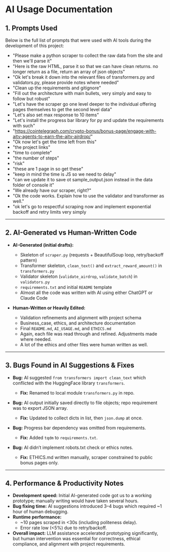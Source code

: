 # AI Usage Documentation

## 1. Prompts Used

Below is the full list of prompts that were used with AI tools during the development of this project:

- "Please make a python scraper to collect the raw data from the site and then we'll parse it"
- "Here is the raw HTML, parse it so that we can have clean returns. no longer return as a file, return an array of json objects"
- "Ok let's break it down into the relevant files of transformers.py and validators.py, please provide notes where needed"
- "Clean up the requirements and gitignore"
- "Fill out the architecture with main bullets, very simply and easy to follow but robust"
- "Let's have the scraper go one level deeper to the individual offering pages themselves to get the second level data"
- "Let's also set max response to 10 items"
- "Let's install the progress bar library for py and update the requirements with such"
- "https://cointelegraph.com/crypto-bonus/bonus-page/engage-with-aitv-agents-to-earn-the-aitv-airdrop/"
- "Ok now let's get the time left from this"
- "the project links"
- "time to complete"
- "the number of steps"
- "risk"
- "these are 1 page in so get these"
- "keep in mind the time is JS so we need to delay"
- "can we update it to save ot sample_output.json instead in the data folder of
  console it"
- "We already have our scraper, right?"
- "Ok the code works. Explain how to use the validator and transformer as well."
- "ok let's go to respectful scraping now and implement exponential backoff and retry
  limits very simply

---

## 2. AI-Generated vs Human-Written Code

- **AI-Generated (initial drafts):**

  - Skeleton of `scraper.py` (requests + BeautifulSoup loop, retry/backoff pattern)
  - Transformer skeleton, `clean_text()` and `extract_reward_amount()` in `transformers.py`
  - Validator skeleton (`validate_airdrop`, `validate_batch`) in `validators.py`
  - `requirements.txt` and initial `README` template
  - Almost all the code was written with AI using either ChatGPT or Claude Code

- **Human-Written or Heavily Edited:**
  - Validation refinements and alignment with project schema
  - Business_case, ethics, and architecture documentation
  - Final `README.md`, `AI_USAGE.md`, and `ETHICS.md`
  - Again, each file was read through and refined. Adjustments made where needed.
  - A lot of the ethics and other files were human written as well.

---

## 3. Bugs Found in AI Suggestions & Fixes

- **Bug:** AI suggested `from transformers import clean_text` which conflicted with the HuggingFace library `transformers`.

  - **Fix:** Renamed to local module `transformers.py` in repo.

- **Bug:** AI output initially saved directly to file objects; repo requirement was to export JSON array.

  - **Fix:** Updated to collect dicts in list, then `json.dump` at once.

- **Bug:** Progress bar dependency was omitted from requirements.

  - **Fix:** Added `tqdm` to `requirements.txt`.

- **Bug:** AI didn’t implement robots.txt check or ethics notes.

  - **Fix:** ETHICS.md written manually, scraper constrained to public bonus pages only.

---

## 4. Performance & Productivity Notes

- **Development speed:** Initial AI-generated code got us to a working prototype; manually writing would have taken several hours.
- **Bug fixing time:** AI suggestions introduced 3–4 bugs which required ~1 hour of human debugging.
- **Runtime performance:**
  - ~10 pages scraped in <30s (including politeness delay).
  - Error rate low (<5%) due to retry/backoff.
- **Overall impact:** LLM assistance accelerated prototyping significantly, but human intervention was essential for correctness, ethical compliance, and alignment with project requirements.
